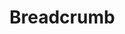 # Breadcrumb
<script setup lang="ts">
import { ref } from 'vue'

const isModalOpen = ref("");
</script>

<br>
<br>
<br>
<Breadcrumb v-model="isModalOpen"/>
